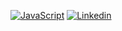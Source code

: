 [![JavaScript](https://img.shields.io/badge/python3-v3.6-red?style=for-the-badge&logo=python)](https://www.python.org)
[![Linkedin](https://img.shields.io/badge/Linkedin-Sanskar%20Gupta-blue?style=for-the-badge&logo=linkedin)](https://www.linkedin.com/in/sanskar-gupta-0354b21b7/)
